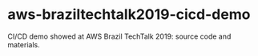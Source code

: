# aws-braziltechtalk2019-cicd-demo
CI/CD demo showed at AWS Brazil TechTalk 2019: source code and materials.
